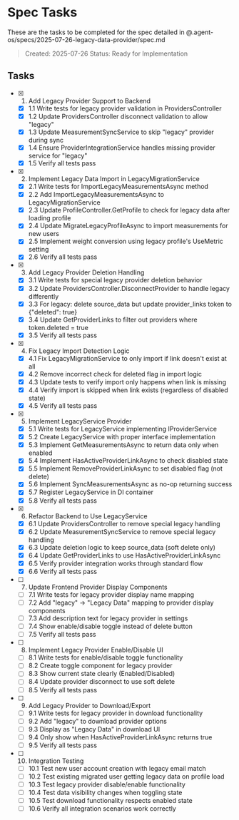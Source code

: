 # Spec Tasks

These are the tasks to be completed for the spec detailed in @.agent-os/specs/2025-07-26-legacy-data-provider/spec.md

> Created: 2025-07-26
> Status: Ready for Implementation

## Tasks

- [x] 1. Add Legacy Provider Support to Backend
  - [x] 1.1 Write tests for legacy provider validation in ProvidersController
  - [x] 1.2 Update ProvidersController disconnect validation to allow "legacy"
  - [x] 1.3 Update MeasurementSyncService to skip "legacy" provider during sync
  - [x] 1.4 Ensure ProviderIntegrationService handles missing provider service for "legacy"
  - [x] 1.5 Verify all tests pass

- [x] 2. Implement Legacy Data Import in LegacyMigrationService
  - [x] 2.1 Write tests for ImportLegacyMeasurementsAsync method
  - [x] 2.2 Add ImportLegacyMeasurementsAsync to LegacyMigrationService
  - [x] 2.3 Update ProfileController.GetProfile to check for legacy data after loading profile
  - [x] 2.4 Update MigrateLegacyProfileAsync to import measurements for new users
  - [x] 2.5 Implement weight conversion using legacy profile's UseMetric setting
  - [x] 2.6 Verify all tests pass

- [x] 3. Add Legacy Provider Deletion Handling
  - [x] 3.1 Write tests for special legacy provider deletion behavior
  - [x] 3.2 Update ProvidersController.DisconnectProvider to handle legacy differently
  - [x] 3.3 For legacy: delete source_data but update provider_links token to {"deleted": true}
  - [x] 3.4 Update GetProviderLinks to filter out providers where token.deleted = true
  - [x] 3.5 Verify all tests pass

- [x] 4. Fix Legacy Import Detection Logic
  - [x] 4.1 Fix LegacyMigrationService to only import if link doesn't exist at all
  - [x] 4.2 Remove incorrect check for deleted flag in import logic
  - [x] 4.3 Update tests to verify import only happens when link is missing
  - [x] 4.4 Verify import is skipped when link exists (regardless of disabled state)
  - [x] 4.5 Verify all tests pass

- [x] 5. Implement LegacyService Provider
  - [x] 5.1 Write tests for LegacyService implementing IProviderService
  - [x] 5.2 Create LegacyService with proper interface implementation
  - [x] 5.3 Implement GetMeasurementsAsync to return data only when enabled
  - [x] 5.4 Implement HasActiveProviderLinkAsync to check disabled state
  - [x] 5.5 Implement RemoveProviderLinkAsync to set disabled flag (not delete)
  - [x] 5.6 Implement SyncMeasurementsAsync as no-op returning success
  - [x] 5.7 Register LegacyService in DI container
  - [x] 5.8 Verify all tests pass

- [x] 6. Refactor Backend to Use LegacyService
  - [x] 6.1 Update ProvidersController to remove special legacy handling
  - [x] 6.2 Update MeasurementSyncService to remove special legacy handling
  - [x] 6.3 Update deletion logic to keep source_data (soft delete only)
  - [x] 6.4 Update GetProviderLinks to use HasActiveProviderLinkAsync
  - [x] 6.5 Verify provider integration works through standard flow
  - [x] 6.6 Verify all tests pass

- [ ] 7. Update Frontend Provider Display Components
  - [ ] 7.1 Write tests for legacy provider display name mapping
  - [ ] 7.2 Add "legacy" → "Legacy Data" mapping to provider display components
  - [ ] 7.3 Add description text for legacy provider in settings
  - [ ] 7.4 Show enable/disable toggle instead of delete button
  - [ ] 7.5 Verify all tests pass

- [ ] 8. Implement Legacy Provider Enable/Disable UI
  - [ ] 8.1 Write tests for enable/disable toggle functionality
  - [ ] 8.2 Create toggle component for legacy provider
  - [ ] 8.3 Show current state clearly (Enabled/Disabled)
  - [ ] 8.4 Update provider disconnect to use soft delete
  - [ ] 8.5 Verify all tests pass

- [ ] 9. Add Legacy Provider to Download/Export
  - [ ] 9.1 Write tests for legacy provider in download functionality
  - [ ] 9.2 Add "legacy" to download provider options
  - [ ] 9.3 Display as "Legacy Data" in download UI
  - [ ] 9.4 Only show when HasActiveProviderLinkAsync returns true
  - [ ] 9.5 Verify all tests pass

- [ ] 10. Integration Testing
  - [ ] 10.1 Test new user account creation with legacy email match
  - [ ] 10.2 Test existing migrated user getting legacy data on profile load
  - [ ] 10.3 Test legacy provider disable/enable functionality
  - [ ] 10.4 Test data visibility changes when toggling state
  - [ ] 10.5 Test download functionality respects enabled state
  - [ ] 10.6 Verify all integration scenarios work correctly